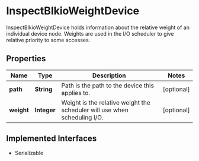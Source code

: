 

# InspectBlkioWeightDevice

InspectBlkioWeightDevice holds information about the relative weight of an individual device node. Weights are used in the I/O scheduler to give relative priority to some accesses.

## Properties

| Name | Type | Description | Notes |
|------------ | ------------- | ------------- | -------------|
|**path** | **String** | Path is the path to the device this applies to. |  [optional] |
|**weight** | **Integer** | Weight is the relative weight the scheduler will use when scheduling I/O. |  [optional] |


## Implemented Interfaces

* Serializable



